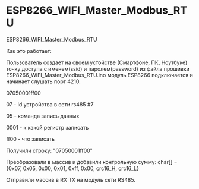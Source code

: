 # ESP8266_WIFI_Master_Modbus_RTU
ESP8266_WIFI_Master_Modbus_RTU

Как это работает:


Пользователь создает на своем устойстве (Смартфоне, ПК, Ноутбуке) точку доступа с именем(ssid) и паролем(password) из файла прошивки ESP8266_WIFI_Master_Modbus_RTU.ino модуль ESP8266 подключается и начинает слушать порт 4210.


07050001ff00

07		- id устройства в сети rs485 #7

05 		- команда запись данных

0001	- к какой регистр записать

ff00	- что записать


Получили строку: "07050001ff00"

Преобразовали в массив и добавили контрольную сумму: char[] = {0x07, 0x05, 0x00, 0x01, 0xff, 0x00, crc16_H, crc16_L}

Отправили массив в RX TX на модуль сети RS485.
